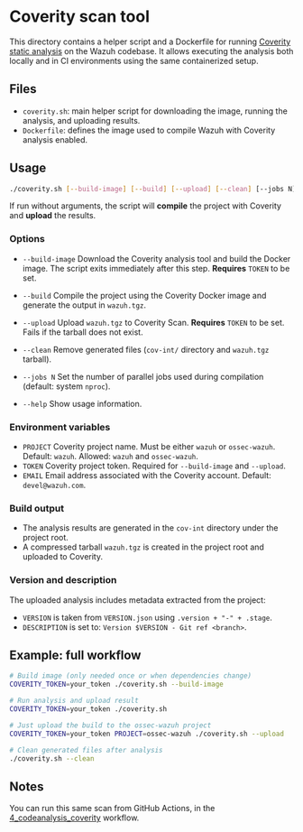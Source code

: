 # Coverity scan tool

This directory contains a helper script and a Dockerfile for running [Coverity static analysis](https://scan.coverity.com/) on the Wazuh codebase. It allows executing the analysis both locally and in CI environments using the same containerized setup.

## Files

- `coverity.sh`: main helper script for downloading the image, running the analysis, and uploading results.
- `Dockerfile`: defines the image used to compile Wazuh with Coverity analysis enabled.

## Usage

```bash
./coverity.sh [--build-image] [--build] [--upload] [--clean] [--jobs N]
```

If run without arguments, the script will **compile** the project with Coverity and **upload** the results.

### Options

* `--build-image`
  Download the Coverity analysis tool and build the Docker image.
  The script exits immediately after this step.
  **Requires** `TOKEN` to be set.

* `--build`
  Compile the project using the Coverity Docker image and generate the output in `wazuh.tgz`.
* `--upload`
  Upload `wazuh.tgz` to Coverity Scan.
  **Requires** `TOKEN` to be set.
  Fails if the tarball does not exist.
* `--clean`
  Remove generated files (`cov-int/` directory and `wazuh.tgz` tarball).
* `--jobs N`
  Set the number of parallel jobs used during compilation (default: system `nproc`).
* `--help`
  Show usage information.

### Environment variables

* `PROJECT`
  Coverity project name. Must be either `wazuh` or `ossec-wazuh`.
  Default: `wazuh`.
  Allowed: `wazuh` and `ossec-wazuh`.
* `TOKEN`
  Coverity project token.
  Required for `--build-image` and `--upload`.
* `EMAIL`
  Email address associated with the Coverity account.
  Default: `devel@wazuh.com`.

### Build output

* The analysis results are generated in the `cov-int` directory under the project root.
* A compressed tarball `wazuh.tgz` is created in the project root and uploaded to Coverity.

### Version and description

The uploaded analysis includes metadata extracted from the project:

* `VERSION` is taken from `VERSION.json` using `.version + "-" + .stage`.
* `DESCRIPTION` is set to: `Version $VERSION - Git ref <branch>`.

## Example: full workflow

```bash
# Build image (only needed once or when dependencies change)
COVERITY_TOKEN=your_token ./coverity.sh --build-image

# Run analysis and upload result
COVERITY_TOKEN=your_token ./coverity.sh

# Just upload the build to the ossec-wazuh project
COVERITY_TOKEN=your_token PROJECT=ossec-wazuh ./coverity.sh --upload

# Clean generated files after analysis
./coverity.sh --clean
```

## Notes

You can run this same scan from GitHub Actions, in the [4_codeanalysis_coverity](https://github.com/wazuh/wazuh/actions/workflows/4_codeanalysis_coverity.yml) workflow.
